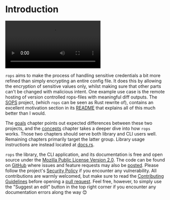 # Introduction

<video controls>
  <source src="assets/demo.mp4" type="video/mp4" />
</video>

`rops` aims to make the process of handling sensitive credentials a bit more refined than simply encrypting an entire config file. It does this by allowing the encryption of sensitive values only, whilst making sure that other parts can't be changed with malicious intent. One example use case is the remote hosting of version controlled rops-files with meaningful diff outputs. The [SOPS](https://github.com/getsops/sops) project, (which `rops` can be seen as Rust rewrite of), contains an excellent motivation section in its [README](https://github.com/getsops/sops/blob/main/README.rst) that explains all of this much better than I would.


The [goals](goals.md) chapter points out expected differences between these two projects, and the [concepts](concepts.md) chapter takes a deeper dive into how `rops` works. Those two chapters should serve both library and CLI users well. Remaining chapters primarily target the latter group. Library usage instructions are instead located at [docs.rs](https://docs.rs/rops).

`rops` the library, the CLI application, and its documentation is free and open source under the [Mozilla Public License
Version 2.0](https://www.mozilla.org/en-US/MPL/2.0/). The code can be found on [GitHub](https://github.com/gibbz00/rops) where issues and feature requests may also be [posted](https://github.com/gibbz00/rops/issues). Please follow the project's [Security Policy](https://github.com/gibbz00/rops/blob/main/SECURITY.md) if you encounter any vulnerability. All contributions are warmly welcomed, but make sure to read the [Contributing Guidelines](https://github.com/gibbz00/rops/blob/main/CONTRIBUTING.md) before opening a [pull request](https://github.com/gibbz00/rops/pulls). Feel free, however, to simply use the "Suggest an edit" button in the top right corner if you encounter any documentation errors along the way 😊
